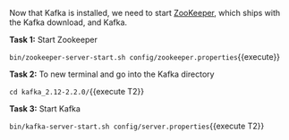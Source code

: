 Now that Kafka is installed, we need to start [ZooKeeper](https://zookeeper.apache.org/), which ships with the Kafka download, and Kafka.

**Task 1:** Start Zookeeper

`bin/zookeeper-server-start.sh config/zookeeper.properties`{{execute}}

**Task 2:** To new terminal and go into the Kafka directory

`cd kafka_2.12-2.2.0/`{{execute T2}}

**Task 3:** Start Kafka

`bin/kafka-server-start.sh config/server.properties`{{execute T2}}